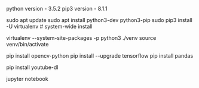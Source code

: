 python version - 3.5.2
pip3 version   - 8.1.1


sudo apt update
sudo apt install python3-dev python3-pip
sudo pip3 install -U virtualenv  # system-wide install

virtualenv --system-site-packages -p python3 ./venv
source venv/bin/activate

pip install opencv-python
pip install --upgrade tensorflow
pip install pandas

pip install youtube-dl

jupyter notebook
